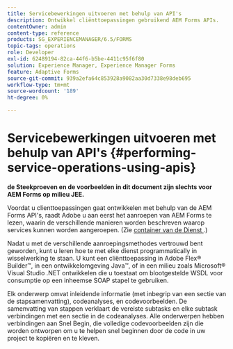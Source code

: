 ```yaml
---
title: Servicebewerkingen uitvoeren met behulp van API's
description: Ontwikkel cliënttoepassingen gebruikend AEM Forms APIs.
contentOwner: admin
content-type: reference
products: SG_EXPERIENCEMANAGER/6.5/FORMS
topic-tags: operations
role: Developer
exl-id: 62489194-82ca-44f6-b5be-4411c95f6f80
solution: Experience Manager, Experience Manager Forms
feature: Adaptive Forms
source-git-commit: 939a2efa64c853928a9082aa30d7338e98deb695
workflow-type: tm+mt
source-wordcount: '189'
ht-degree: 0%

---
```


# Servicebewerkingen uitvoeren met behulp van API&#39;s {#performing-service-operations-using-apis}

**de Steekproeven en de voorbeelden in dit document zijn slechts voor AEM Forms op milieu JEE.**

Voordat u clienttoepassingen gaat ontwikkelen met behulp van de AEM Forms API&#39;s, raadt Adobe u aan eerst het aanroepen van AEM Forms te lezen, waarin de verschillende manieren worden beschreven waarop services kunnen worden aangeroepen. (Zie [ container van de Dienst ](/help/forms/developing/service-container.md#service-container).)

Nadat u met de verschillende aanroepingsmethodes vertrouwd bent geworden, kunt u leren hoe te met elke dienst programmatically in wisselwerking te staan. U kunt een cliënttoepassing in Adobe Flex® Builder™, in een ontwikkelomgeving Java™, of in een milieu zoals Microsoft® Visual Studio .NET ontwikkelen die u toestaat om blootgestelde WSDL voor consumptie op een inheemse SOAP stapel te gebruiken.

Elk onderwerp omvat inleidende informatie (met inbegrip van een sectie van de stapsamenvatting), codeanalyses, en codevoorbeelden. De samenvatting van stappen verklaart de vereiste subtasks en elke subtask verbindingen met een sectie in de codeanalyses. Alle onderwerpen hebben verbindingen aan Snel Begin, die volledige codevoorbeelden zijn die worden ontworpen om u te helpen snel beginnen door de code in uw project te kopiëren en te kleven.
